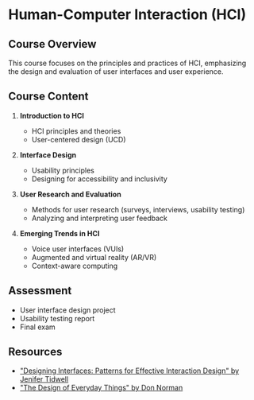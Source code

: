 # Human-Computer Interaction (HCI)

## Course Overview
This course focuses on the principles and practices of HCI, emphasizing the design and evaluation of user interfaces and user experience.

## Course Content
1. **Introduction to HCI**
   - HCI principles and theories
   - User-centered design (UCD)

2. **Interface Design**
   - Usability principles
   - Designing for accessibility and inclusivity

3. **User Research and Evaluation**
   - Methods for user research (surveys, interviews, usability testing)
   - Analyzing and interpreting user feedback

4. **Emerging Trends in HCI**
   - Voice user interfaces (VUIs)
   - Augmented and virtual reality (AR/VR)
   - Context-aware computing

## Assessment
- User interface design project
- Usability testing report
- Final exam

## Resources
- ["Designing Interfaces: Patterns for Effective Interaction Design" by Jenifer Tidwell]()
- ["The Design of Everyday Things" by Don Norman](https://dl.icdst.org/pdfs/files4/4bb8d08a9b309df7d86e62ec4056ceef.pdf)
